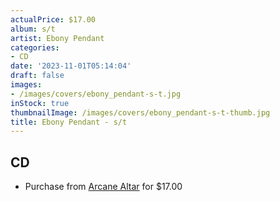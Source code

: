 ```yaml
---
actualPrice: $17.00
album: s/t
artist: Ebony Pendant
categories:
- CD
date: '2023-11-01T05:14:04'
draft: false
images:
- /images/covers/ebony_pendant-s-t.jpg
inStock: true
thumbnailImage: /images/covers/ebony_pendant-s-t-thumb.jpg
title: Ebony Pendant - s/t
---
```


## CD
* Purchase from [Arcane Altar](https://arcanealtar.bigcartel.com/product/ebony-pendant-s-t-cd) for $17.00
